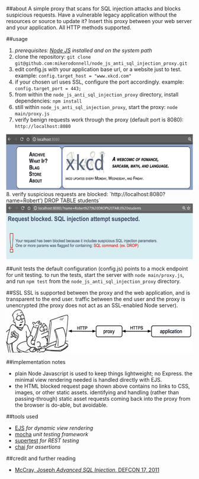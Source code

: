 ##about
A simple proxy that scans for SQL injection attacks and blocks suspicious requests. Have a vulnerable legacy application without the resources or source to update it? Insert this proxy between your web server and your application. All HTTP methods supported.

##usage
1. _prerequisites: [Node JS](https://nodejs.org) installed and on the system path_
2. clone the repository: `git clone git@github.com:mikerodonnell/node_js_anti_sql_injection_proxy.git`
3. edit config.js with your application base url, or a website just to test. example: `config.target_host = "www.xkcd.com"`
4. if your chosen url uses SSL, configure the port accordingly. example: `config.target_port = 443;`
5. from within the `node_js_anti_sql_injection_proxy` directory, install dependencies: `npm install`
6. still within `node_js_anti_sql_injection_proxy`, start the proxy: `node main/proxy.js`
7. verify benign requests work through the proxy (default port is 8080): `http://localhost:8080`
<img src="example/passthru.png" width="600" height="150" />
8. verify suspicious requests are blocked: `http://localhost:8080?name=Robert') DROP TABLE students`
<img src="example/blocked.png" width="600" height="150" />


##unit tests
the default configuration (config.js) points to a mock endpoint for unit testing. to run the tests, start the server with `node main/proxy.js`, and run `npm test` from the `node_js_anti_sql_injection_proxy` directory.

##SSL
SSL is supported between the proxy and the web application, and is transparent to the end user. traffic between the end user and the proxy is unencrypted (the proxy does not act as an SSL-enabled Node server).
<img src="example/ssl.png" width="574" height="119" />

##implementation notes
* plain Node Javascript is used to keep things lightweight; no Express. the minimal view rendering needed is handled directly with EJS.
* the HTML blocked request page shown above contains no links to CSS, images, or other static assets. identifying and handling (rather than passing-through) static asset requests coming back into the proxy from the browser is do-able, but avoidable.

##tools used
* [EJS](http://ejs.co/) _for dynamic view rendering_
* [mocha](https://mochajs.org/) _unit testing framework_
* [supertest](https://www.npmjs.com/package/supertest) _for REST testing_
* [chai](http://chaijs.com) _for assertions_

##credit and further reading
* [McCray, Joseph _Advanced SQL Injection_, DEFCON 17, 2011](https://www.youtube.com/watch?v=rdyQoUNeXSg)
